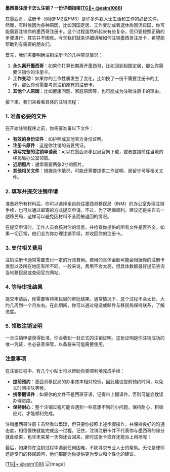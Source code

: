 **墨西哥注册卡怎么注销？一份详细指南[[TG💪+ @esim1088](https://t.me/s/esim1088)]**

在墨西哥，注册卡（例如FM2或FM3）是许多外籍人士生活和工作的必备文件。然而，有时候因为各种原因，比如回国定居、工作变动或者退休后回流母国，你可能需要注销你的墨西哥注册卡。这个过程虽然听起来有些复杂，但只要按照正确的步骤进行，其实并不困难。今天我们就来详细讲解如何注销墨西哥注册卡，希望能帮助到有需要的朋友们。

首先，我们需要明确注销注册卡的几种常见情况：

1. **永久离开墨西哥**：如果你打算长期离开墨西哥，比如回到祖国定居，那么你需要注销你的注册卡。
2. **工作变动**：如果你的工作性质发生了变化，比如换了一份不需要注册卡的工作，那么你也需要考虑注销原有的注册卡。
3. **其他个人原因**：比如健康问题、家庭原因等，也可能成为注销注册卡的理由。

接下来，我们来看看具体的注销流程：

### 1. 准备必要的文件

在开始注销程序之前，你需要准备以下文件：

- **有效的身份证件**：如护照或其他官方身份证明。
- **注册卡原件**：这是你注销的首要凭证。
- **填写完整的注销申请表**：可以在墨西哥移民局官网下载，或者直接前往当地的移民局办公室领取。
- **近期照片**：通常需要两张2寸的照片。
- **其他相关文件**：根据具体情况，可能还需要提供工作证明、居留许可等相关文件。

### 2. 填写并提交注销申请

准备好所有材料后，你可以选择亲自前往墨西哥移民局（INM）的办公室办理注销手续，也可以通过邮寄的方式提交申请。不过，为了确保顺利，建议还是亲自去一趟移民局，这样可以避免因材料不全而被退回的情况。

在提交申请时，工作人员会核对你的信息，并检查你提供的所有文件是否齐全。如果一切正常，他们会为你办理注销手续，并收回你的注册卡。

### 3. 支付相关费用

注销注册卡通常需要支付一定的行政费用。费用的具体金额可能会根据你的注册卡类型以及所在地区有所不同。一般来说，费用不会太高，但具体数额最好提前咨询当地移民局或查阅官方网站。

### 4. 等待审批结果

提交申请后，你需要等待移民局的审批结果。通常情况下，这个过程不会太长，大约几周到一个月左右。在此期间，你可以通过电话或邮件与移民局保持联系，了解进度。

### 5. 领取注销证明

一旦注销申请获得批准，你会收到一封正式的注销证明。这张证明是你注销成功的唯一凭证，务必妥善保管，以备将来可能需要使用。

### 注意事项

在注销过程中，有几个小贴士可以帮助你更顺利地完成手续：

- **提前预约**：墨西哥移民局的办事效率相对较低，因此建议提前预约时间，以免长时间排队等候。
- **携带翻译件**：如果你的文件不是西班牙语，记得带上翻译件，否则可能会耽误办理进度。
- **保持耐心**：整个注销过程可能会遇到一些意想不到的小问题，保持耐心，积极应对，才能顺利完成。

注销墨西哥注册卡虽然看似繁琐，但只要你按照上述步骤操作，并保持良好的沟通态度，相信很快就能完成这一过程。记住，注销注册卡并不代表你与墨西哥的缘分就此结束，也许未来某一天你还会回来，那时这张卡或许还能派上用场呢！

最后，如果你在注销过程中遇到任何困难，不妨寻求专业人士的帮助。无论是律师还是专门的移民顾问，他们都能为你提供更为专业和个性化的建议。

[[TG💪+ @esim1088](https://t.me/s/esim1088) ![Image](https://i.postimg.cc/4NQfJmqS/Snipaste-2025-05-13-00-14-12.png)]
